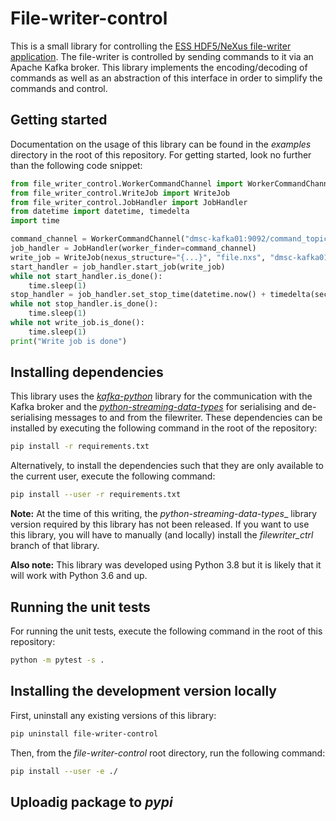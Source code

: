 # File-writer-control
This is a small library for controlling the [ESS HDF5/NeXus file-writer application](https://github.com/ess-dmsc/kafka-to-nexus). The file-writer is controlled by sending commands to it via an Apache Kafka broker. This library implements the encoding/decoding of commands as well as an abstraction of this interface in order to simplify the commands and control.

## Getting started

Documentation on the usage of this library can be found in the _examples_ directory in the root of this repository. For getting started, look no further than the following code snippet:

```python
from file_writer_control.WorkerCommandChannel import WorkerCommandChannel
from file_writer_control.WriteJob import WriteJob
from file_writer_control.JobHandler import JobHandler
from datetime import datetime, timedelta
import time

command_channel = WorkerCommandChannel("dmsc-kafka01:9092/command_topic")
job_handler = JobHandler(worker_finder=command_channel)
write_job = WriteJob(nexus_structure="{...}", "file.nxs", "dmsc-kafka01:9092", datetime.now())
start_handler = job_handler.start_job(write_job)
while not start_handler.is_done():
    time.sleep(1)
stop_handler = job_handler.set_stop_time(datetime.now() + timedelta(seconds=60))
while not stop_handler.is_done():
    time.sleep(1)
while not write_job.is_done():
    time.sleep(1)
print("Write job is done")
```

## Installing dependencies

This library uses the [_kafka-python_](https://kafka-python.readthedocs.io/en/master/index.html) library for the communication with the Kafka broker and the [_python-streaming-data-types_](https://github.com/ess-dmsc/python-streaming-data-types) for serialising and de-serialising messages to and from the filewriter. These dependencies can be installed by executing the following command in the root of the repository:

```bash
pip install -r requirements.txt
```

Alternatively, to install the dependencies such that they are only available to the current user, execute the following command:

```bash
pip install --user -r requirements.txt
```

**Note:** At the time of this writing, the _python-streaming-data-types__ library version required by this library has not been released. If you want to use this library, you will have to manually (and locally) install the *filewriter_ctrl* branch of that library.

**Also note:** This library was developed using Python 3.8 but it is likely that it will work with Python 3.6 and up.

## Running the unit tests
For running the unit tests, execute the following command in the root of this repository:

```bash
python -m pytest -s .
```

## Installing the development version locally

First, uninstall any existing versions of this library:

```bash
pip uninstall file-writer-control
```

Then, from the *file-writer-control* root directory, run the following command:

```bash
pip install --user -e ./
```

## Uploadig package to *pypi*
